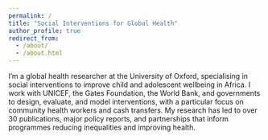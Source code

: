 ```yaml
---
permalink: /
title: "Social Interventions for Global Health"
author_profile: true
redirect_from: 
  - /about/
  - /about.html
---
```


I’m a global health researcher at the University of Oxford, specialising in social interventions to improve child and adolescent wellbeing in Africa. I work with UNICEF, the Gates Foundation, the World Bank, and governments to design, evaluate, and model interventions, with a particular focus on community health workers and cash transfers. My research has led to over 30 publications, major policy reports, and partnerships that inform programmes reducing inequalities and improving health.
